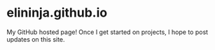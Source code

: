 elininja.github.io
==================

My GitHub hosted page! Once I get started on projects, I hope to post updates on this site.
